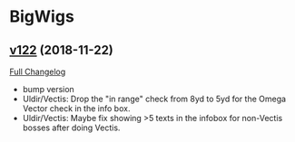 # BigWigs

## [v122](https://github.com/BigWigsMods/BigWigs/tree/v122) (2018-11-22)
[Full Changelog](https://github.com/BigWigsMods/BigWigs/compare/v121.4...v122)

- bump version  
- Uldir/Vectis: Drop the "in range" check from 8yd to 5yd for the Omega Vector check in the info box.  
- Uldir/Vectis: Maybe fix showing >5 texts in the infobox for non-Vectis bosses after doing Vectis.  
